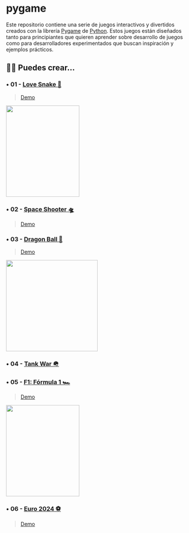 # pygame
Este repositorio contiene una serie de juegos interactivos y divertidos creados con la librería [Pygame](https://www.pygame.org/tags/all) de [Python](https://www.python.org/). Estos juegos están diseñados tanto para principiantes que quieren aprender sobre desarrollo de juegos como para desarrolladores experimentados que buscan inspiración y ejemplos prácticos.

## 🧑‍💻 Puedes crear...

### • 01 - [Love Snake 🐍](https://github.com/Sandreke/pygame/tree/main/01_love_snake)
> [Demo](https://www.instagram.com/p/DKu-szTuVzg/)

<img src="https://github.com/user-attachments/assets/c1924446-28b4-4373-9f8b-ab485598aa56" width="200" height="250"/>

### • 02 - [Space Shooter 🛸](https://github.com/Sandreke/pygame/tree/main/02_space_shooter)
> [Demo](https://www.instagram.com/p/C3DhflnLKhH/)

### • 03 - [Dragon Ball 🐉](https://github.com/Sandreke/pygame/tree/main/03_dragon_ball)
> [Demo](https://www.instagram.com/p/C4ZXJeCLW-0/)

<img src="https://github.com/Sandreke/pygame-dragon-ball/assets/64377961/47c4739d-2524-44ca-b2a0-3b582e376f9f" width="250"/>

### • 04 - [Tank War 🪖](https://github.com/Sandreke/pygame/tree/main/04_tank_war)

### • 05 - [F1: Fórmula 1 🏎️](https://github.com/Sandreke/pygame/tree/main/05_f1)
> [Demo](https://www.instagram.com/p/C5TrosYrMDU/)

<img src="https://github.com/Sandreke/pygame-f1/assets/64377961/556a2d10-a50b-43b0-ad73-954aa6896bca" width="200" height="250"/>

### • 06 - [Euro 2024 ⚽](https://github.com/Sandreke/pygame/tree/main/06_euro2024)
> [Demo](https://www.instagram.com/p/C9VtHrZvE5u/)
